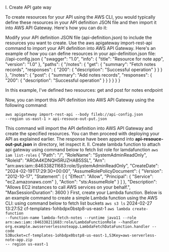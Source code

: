 I. Create  API gate way

To create resources for your API using the AWS CLI, you would typically define these resources in your API definition JSON file and then import it into AWS API Gateway. Here's how you can do it:

Modify your API definition JSON file (api-definition.json) to include the resources you want to create.
Use the aws apigateway import-rest-api command to import your API definition into AWS API Gateway.
Here's an example of how you can define resources in your api-definition.json file:
//api-config.json
{
    "swagger": "1.0",
    "info": {
      "title": "Resource for note app",
      "version": "1.0"
    },
    "paths": {
      "/notes": {
        "get": {
          "summary": "Fetch notes records",
          "responses": {
            "200": {
              "description": "Successful operation"
            }
          }
        }
      },
      "/notes": {
        "post": {
          "summary": "Add notes records",
          "responses": {
            "200": {
              "description": "Successful operation"
            }
          }
        }
      }
    }
  }
  
In this example, I've defined two resources: get and post for notes endpoint

Now, you can import this API definition into AWS API Gateway using the following command:

<code>aws apigateway import-rest-api --body fileb://api-config.json --region us-east-1 > api-resouce-out-put.json</code>

This command will import the API definition into AWS API Gateway and create the specified resources. You can then proceed with deploying your API as explained earlier.
The response have been append into <b>api-resouce-out-put.json</b> in directory, let inspect it.
II. Create lambda function to attach api gateway
using command below to fetch list role for lamdafunction
<code>aws iam list-roles</code>
     {
            "Path": "/",
            "RoleName": "SystemAdminReadOnly",
            "RoleId": "AROA4KDNQH5RUZHAB5SSL",
            "Arn": "arn:aws:iam::846338211683:role/SystemAdminReadOnly",
            "CreateDate": "2024-02-19T17:29:30+00:00",
            "AssumeRolePolicyDocument": {
                "Version": "2012-10-17",
                "Statement": [
                    {
                        "Effect": "Allow",
                        "Principal": {
                            "Service": "ec2.amazonaws.com"
                        },
                        "Action": "sts:AssumeRole"
                    }
                ]
            },
            "Description": "Allows EC2 instances to call AWS services on your behalf.",
            "MaxSessionDuration": 3600
        }
First, create your Lambda function. Below is an example command to create a simple Lambda function using the AWS CLI:
using command below to fetch list buckets
<code>aws s3 ls</code>
2024-02-27 13:27:52 cf-templates-1ohbdpx0bstp8-us-east-1
<code>aws lambda create-function --function-name lambda-fetch-notes --runtime java11 --role arn:aws:iam::846338211683:role/LambdaFunctionRole --handler org.example.awsserverlessnoteapp.LambdaFetchDataFunction.handler --code S3Bucket=cf-templates-1ohbdpx0bstp8-us-east-1,S3Key=aws-serverless-note-app.zip --
region us-east-1</code>
